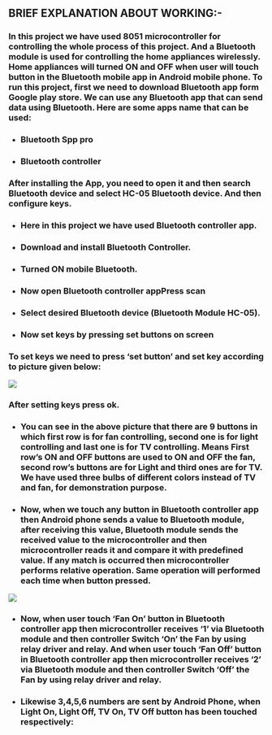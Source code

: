 ## BRIEF EXPLANATION ABOUT WORKING:-
### In this project we have used 8051 microcontroller for controlling the whole process of this project. And a Bluetooth module is used for controlling the home appliances wirelessly. Home appliances will turned ON and OFF when user will touch button in the Bluetooth mobile app in Android mobile phone. To run this project, first we need to download Bluetooth app form Google play store. We can use any Bluetooth app that can send data using Bluetooth. Here are some apps name that can be used:


  * ### Bluetooth Spp pro
  * ### Bluetooth controller
### After installing the App, you need to open it and then search Bluetooth device and select HC-05 Bluetooth device. And then configure keys.

   * ### Here in this project we have used Bluetooth controller app.

* ### Download and install Bluetooth Controller.
* ### Turned ON mobile Bluetooth.
* ### Now open Bluetooth controller appPress scan
* ### Select desired Bluetooth device (Bluetooth Module HC-05).
* ### Now set keys by pressing set buttons on screen  
### To set keys we need to press ‘set button’ and set key according to picture given below:
![](https://circuitdigest.com/sites/default/files/inlineimages/Bluetooth-controller-app-for-home-automation.gif)
### After setting keys press ok.

* ### You can see in the above picture that there are 9 buttons in which first row is for fan controlling, second one is for light controlling and last one is for TV controlling.  Means First row’s ON and OFF buttons are used to ON and OFF the fan, second row’s buttons are for Light and third ones are for TV. We have used three bulbs of different colors instead of TV and fan, for demonstration purpose.


* ### Now, when we touch any button in Bluetooth controller app then Android phone sends a value to Bluetooth module, after receiving this value, Bluetooth module sends the received value to the microcontroller and then microcontroller reads it and compare it with predefined value. If any match is occurred then microcontroller performs relative operation. Same operation will performed each time when button pressed.

![](https://circuitdigest.com/sites/default/files/inlineimages/Bluetooth-Controlled-Home-Automation-Block-diagram.jpg)


* ### Now, when user touch ‘Fan On’ button in Bluetooth controller app then microcontroller receives ‘1’ via Bluetooth module and then controller Switch ‘On’ the Fan by using relay driver and relay. And when user touch ‘Fan Off’ button in Bluetooth controller app then microcontroller receives ‘2’ via Bluetooth module and then controller Switch ‘Off’ the Fan by using relay driver and relay.

* ### Likewise 3,4,5,6 numbers are sent by Android Phone, when Light On, Light Off, TV On, TV Off button has been touched respectively:

